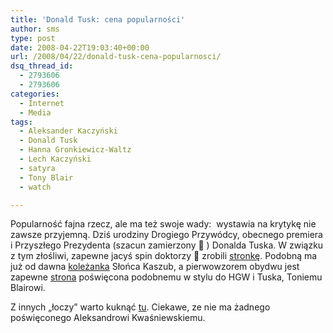 ```yaml
---
title: 'Donald Tusk: cena popularności'
author: sms
type: post
date: 2008-04-22T19:03:40+00:00
url: /2008/04/22/donald-tusk-cena-popularnosci/
dsq_thread_id:
  - 2793606
  - 2793606
categories:
  - Internet
  - Media
tags:
  - Aleksander Kaczyński
  - Donald Tusk
  - Hanna Gronkiewicz-Waltz
  - Lech Kaczyński
  - satyra
  - Tony Blair
  - watch

---
```

Popularność fajna rzecz, ale ma też swoje wady:  wystawia na krytykę nie zawsze przyjemną. Dziś urodziny Drogiego Przywódcy, obecnego premiera i Przyszłego Prezydenta (szacun zamierzony 🙂 ) Donalda Tuska. W związku z tym złośliwi, zapewne jacyś spin doktorzy 🙂 zrobili <a href="http://www.tuskwatch.pl/" target="_blank">stronkę</a>. Podobną ma już od dawna <a href="http://hgw-watch.pl/" target="_blank">koleżanka</a> Słońca Kaszub, a pierwowzorem obydwu jest zapewne <a href="http://www.blairwatch.co.uk/" target="_blank">strona</a> poświęcona podobnemu w stylu do HGW i Tuska, Toniemu Blairowi.

Z innych &#8222;łoczy&#8221; warto kuknąć <a href="http://lkwatch.wordpress.com/" target="_blank">tu</a>. Ciekawe, ze nie ma żadnego poświęconego Aleksandrowi Kwaśniewskiemu.